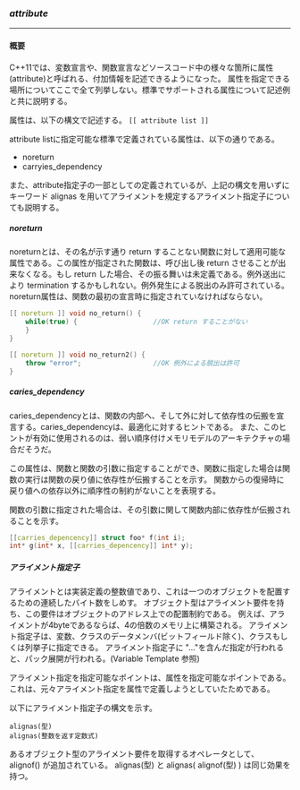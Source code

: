 ### *attribute*
---
#### 概要
C++11では、変数宣言や、関数宣言などソースコード中の様々な箇所に属性(attribute)と呼ばれる、付加情報を記述できるようになった。
属性を指定できる場所についてここで全て列挙しない。標準でサポートされる属性について記述例と共に説明する。

属性は、以下の構文で記述する。
`[[ attribute list ]]`

attribute listに指定可能な標準で定義されている属性は、以下の通りである。

 * noreturn
 * carryies_dependency

また、attribute指定子の一部としての定義されているが、上記の構文を用いずにキーワード alignas を用いてアライメントを規定するアライメント指定子についても説明する。

##### noreturn
noreturnとは、その名が示す通り return することない関数に対して適用可能な属性である。この属性が指定された関数は、呼び出し後 return させることが出来なくなる。もし return した場合、その振る舞いは未定義である。例外送出により termination するかもしれない。例外発生による脱出のみ許可されている。
noreturn属性は、関数の最初の宣言時に指定されていなければならない。

```c++
[[ noreturn ]] void no_return() {
    while(true) {                   //OK return することがない
    }
}

[[ noreturn ]] void no_return2() {
    throw "error";                  //OK 例外による脱出は許可
}
```

##### caries_dependency
caries_dependencyとは、関数の内部へ、そして外に対して依存性の伝搬を宣言する。caries_dependencyは、最適化に対するヒントである。
また、このヒントが有効に使用されるのは、弱い順序付けメモリモデルのアーキテクチャの場合だそうだ。

この属性は、関数と関数の引数に指定することができ、関数に指定した場合は関数の実行は関数の戻り値に依存性が伝搬することを示す。
関数からの復帰時に戻り値への依存以外に順序性の制約がないことを表現する。

関数の引数に指定された場合は、その引数に関して関数内部に依存性が伝搬されることを示す。

```c++
[[carries_depencency]] struct foo* f(int i);
int* g(int* x, [[carries_depencency]] int* y);
```


##### アライメント指定子
アライメントとは実装定義の整数値であり、これは一つのオブジェクトを配置するための連続したバイト数をしめす。
オブジェクト型はアライメント要件を持ち、この要件はオブジェクトのアドレス上での配置制約である。
例えば、アライメントが4byteであるならば、4の倍数のメモリ上に構築される。
アライメント指定子は、変数、クラスのデータメンバ(ビットフィールド除く)、クラスもしくは列挙子に指定できる。
アライメント指定子に "..."を含んだ指定が行われると、パック展開が行われる。(Variable Template 参照)

アライメント指定を指定可能なポイントは、属性を指定可能なポイントである。
これは、元々アライメント指定を属性で定義しようとしていたためである。

以下にアライメント指定子の構文を示す。
```
alignas(型)
alignas(整数を返す定数式)
```

あるオブジェクト型のアライメント要件を取得するオペレータとして、 alignof() が追加されている。
alignas(型) と alignas( alignof(型) ) は同じ効果を持つ。

